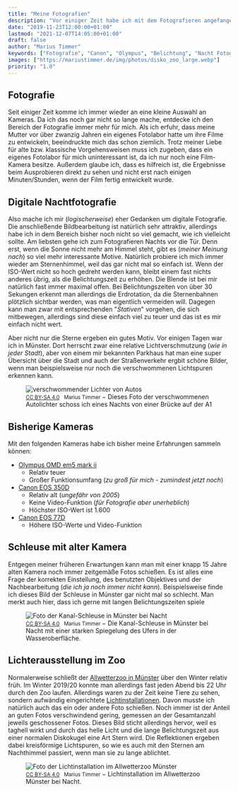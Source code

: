 ```yaml
---
title: "Meine Fotografien"
description: "Vor einiger Zeit habe ich mit dem Fotografieren angefangen. Das dauerte leider nicht lange, aber ich wollte mal die Ergebnisse zeigen."
date: "2019-11-23T12:00:00+01:00"
lastmod: "2021-12-07T14:05:00+01:00"
draft: false
author: "Marius Timmer"
keywords: ["Fotografie", "Canon", "Olympus", "Belichtung", "Nacht Fotografie", "Zoo", "Lichter", "Münster"]
images: ["https://mariustimmer.de/img/photos/disko_zoo_large.webp"]
priority: "1.0"
---
```


## Fotografie
Seit einiger Zeit komme ich immer wieder an eine kleine Auswahl an Kameras.
Da ich das noch gar nicht so lange mache, entdecke ich den Bereich
der Fotografie immer mehr für mich. Als ich erfuhr, dass meine Mutter vor
über zwanzig Jahren ein eigenes Fotolabor hatte um ihre Filme zu entwickeln,
beeindruckte mich das schon ziemlich. Trotz meiner Liebe für alte bzw.
klassische Vorgehensweisen muss ich zugeben, dass ein eigenes Fotolabor
für mich uninteressant ist, da ich nur noch eine Film-Kamera besitze.
Außerdem glaube ich, dass es hilfreich ist, die Ergebnisse beim Ausprobieren
direkt zu sehen und nicht erst nach einigen Minuten/Stunden, wenn der Film
fertig entwickelt wurde.

## Digitale Nachtfotografie
Also mache ich mir (_logischerweise_) eher Gedanken um digitale Fotografie.
Die anschließende Bildbearbeitung ist natürlich sehr attraktiv, allerdings
habe ich in dem Bereich bisher noch nicht so viel gemacht, wie ich vielleicht
sollte. Am liebsten gehe ich zum Fotografieren Nachts vor die Tür. Denn erst,
wenn die Sonne nicht mehr am Himmel steht, gibt es (_meiner Meinung nach_)
so viel mehr interessante Motive. Natürlich probiere ich mich immer wieder
am Sternenhimmel, weil das gar nicht mal so einfach ist. Wenn der ISO-Wert
nicht so hoch gedreht werden kann, bleibt einem fast nichts anderes übrig,
als die Belichtungszeit zu erhöhen. Die Blende ist bei mir natürlich fast
immer maximal offen. Bei Belichtungszeiten von über 30 Sekungen erkennt man
allerdings die Erdrotation, da die Sternenbahnen plötzlich sichtbar werden,
was man eigentlich vermeiden will. Dagegen kann man zwar mit entsprechenden
"_Stativen_" vorgehen, die sich mitbewegen, allerdings sind diese einfach
viel zu teuer und das ist es mir einfach nicht wert.

Aber nicht nur die Sterne ergeben ein gutes Motiv. Vor einigen Tagen war ich
in Münster. Dort herrscht zwar eine relative Lichtverschmutzung (_wie in
jeder Stadt_), aber von einem mir bekannten Parkhaus hat man eine super
Übersicht über die Stadt und auch der Straßenverkehr ergbit schöne Bilder,
wenn man beispielsweise nur noch die verschwommenen Lichtspuren erkennen kann.

<figure vocab="https://schema.org/" typeof="Photograph">
    <img
        alt="verschwommender Lichter von Autos"
        srcset="/img/photos/autobahn_small.webp  480w,
                /img/photos/autobahn_medium.webp 960w,
                /img/photos/autobahn_large.webp  1920w"
        src="/img/photos/autobahn.webp"
        copyright="cc-by Marius Timmer"
        />
    <figcaption>
        <small>
            <a href="https://creativecommons.org/licenses/by-sa/4.0/" rel="license">CC BY-SA 4.0</a>
            &nbsp;
            <span property="copyrightHolder">Marius Timmer</span>
        </small>
        &minus;
        <span property="abstract">Dieses Foto der verschwommenen Autolichter schoss ich eines Nachts von einer Brücke auf der A1</span>
    </figcaption>
</figure>


## Bisherige Kameras
Mit den folgenden Kameras habe ich bisher meine Erfahrungen sammeln können:

 - [Olympus OMD em5 mark ii](https://www.olympus.de/site/de/c/cameras/om_d_system_cameras/om_d/e_m5_mark_ii/index.html)
    - Relativ teuer
    - Großer Funktionsumfang (_zu groß für mich - zumindest jetzt noch_)
 - [Canon EOS 350D](https://de.wikipedia.org/wiki/Canon_EOS_350D)
    - Relativ alt (_ungefähr von 2005_)
    - Keine Video-Funktion (_für Fotografie aber unerheblich_)
    - Höchster ISO-Wert ist 1.600
 - [Canon EOS 77D](https://de.wikipedia.org/wiki/Canon_EOS_77D)
    - Höhere ISO-Werte und Video-Funktion


## Schleuse mit alter Kamera
Entgegen meiner früheren Erwartungen kann man mit einer knapp 15 Jahre
alten Kamera noch immer zeitgemäße Fotos schießen. Es ist alles eine Frage
der korrekten Einstellung, des benutzten Objektives und der Nachbearbeitung
(_die ich ja noch immer nicht kann_). Beispielsweise finde ich dieses Bild
der Schleuse in Münster gar nicht mal so schlecht. Man merkt auch hier,
dass ich gerne mit langen Belichtungszeiten spiele

<figure vocab="https://schema.org/" typeof="Photograph">
    <img
        alt="Foto der Kanal-Schleuse in Münster bei Nacht"
        srcset="/img/photos/hafen_small.webp   480w,
                /img/photos/hafen_medium.webp  960w,
                /img/photos/hafen_large.webp   1920w"
        src="/img/photos/hafen.webp"
        copyright="cc-by Marius Timmer"
        />
    <figcaption>
        <small>
            <a href="https://creativecommons.org/licenses/by-sa/4.0/" rel="license">CC BY-SA 4.0</a>
            &nbsp;
            <span property="copyrightHolder">Marius Timmer</span>
        </small>
        &minus;
        <span property="abstract">Die Kanal-Schleuse in Münster bei Nacht mit einer starken Spiegelung des Ufers in der Wasseroberfläche.</span>
    </figcaption>
</figure>


## Lichterausstellung im Zoo
Normalerweise schließt der [Allwetterzoo in Münster](https://www.allwetterzoo.de/#) über den Winter
relativ früh. Im Winter 2019/20 konnte man allerdings fast jeden Abend
bis 22 Uhr durch den Zoo laufen. Allerdings waren zu der Zeit keine Tiere
zu sehen, sondern aufwändig eingerichtete [Lichtinstallationen](https://www.allwetterzoo.de/de/zoo/besucherinfos/termine/gast_va_christmas_garden/).
Davon musste ich natürlich auch das ein oder andere Foto schießen.
Noch immer ist der Anteil an guten Fotos verschwindend gering, gemessen
an der Gesamtanzahl jeweils geschossener Fotos. Dieses Bild sticht
allerdings hervor, weil es taghell wirkt und durch das helle Licht
und die lange Belichtungszeit aus einer normalen Diskokugel eine Art
Stern wird. Die Reflektionen ergeben dabei kreisförmige Lichtspuren,
so wie es auch mit den Sternen am Nachthimmel passiert,
wenn man sie zu lange ablichtet.

<figure vocab="https://schema.org/" typeof="Photograph">
    <img
        alt="Foto der Lichtinstallation im Allwetterzoo Münster"
        srcset="/img/photos/disko_zoo_small.webp  480w,
                /img/photos/disko_zoo_medium.webp 960w,
                /img/photos/disko_zoo_large.webp  1920w"
        src="/img/photos/disko_zoo.webp"
        copyright="cc-by Marius Timmer"
        />
    <figcaption>
        <small>
            <a href="https://creativecommons.org/licenses/by-sa/4.0/" rel="license">CC BY-SA 4.0</a>
            &nbsp;
            <span property="copyrightHolder">Marius Timmer</span>
        </small>
        &minus;
        <span property="abstract">Lichtinstallation im Allwetterzoo Münster bei Nacht.</span>
    </figcaption>
</figure>
